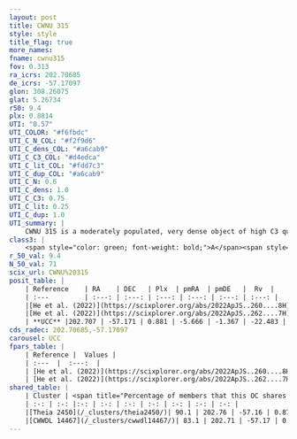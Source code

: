 ```yaml
---
layout: post
title: CWNU 315
style: style
title_flag: true
more_names: 
fname: cwnu315
fov: 0.313
ra_icrs: 202.70685
de_icrs: -57.17097
glon: 308.26075
glat: 5.26734
r50: 9.4
plx: 0.8814
UTI: "0.57"
UTI_COLOR: "#f6fbdc"
UTI_C_N_COL: "#f2f9d6"
UTI_C_dens_COL: "#a6cab9"
UTI_C_C3_COL: "#d4edca"
UTI_C_lit_COL: "#fdd7c3"
UTI_C_dup_COL: "#a6cab9"
UTI_C_N: 0.6
UTI_C_dens: 1.0
UTI_C_C3: 0.75
UTI_C_lit: 0.25
UTI_C_dup: 1.0
UTI_summary: |
    CWNU 315 is a moderately populated, very dense object of high C3 quality. It was recently reported in the literature. This object shares a large percentage of members with 2 later reported entries.
class3: |
    <span style="color: green; font-weight: bold;">A</span><span style="color: #FFC300; font-weight: bold;">B</span>
r_50_val: 9.4
N_50_val: 71
scix_url: CWNU%20315
posit_table: |
    | Reference    | RA    | DEC   | Plx  | pmRA  | pmDE   |  Rv  |
    | :---         | :---: | :---: | :---: | :---: | :---: | :---: |
    |[He et al. (2022)](https://scixplorer.org/abs/2022ApJS..260....8H) | 202.716 | -57.2 | 0.88 | -5.66 | -1.37 | -- |
    |[He et al. (2022)](https://scixplorer.org/abs/2022ApJS..262....7H) | 202.803 | -57.215 | 0.878 | -5.687 | -1.375 | -- |
    | **UCC** |202.707 | -57.171 | 0.881 | -5.666 | -1.367 | -22.483 | 
cds_radec: 202.70685,-57.17097
carousel: UCC
fpars_table: |
    | Reference |  Values |
    | :---  |  :---:  |
    | [He et al. (2022)](https://scixplorer.org/abs/2022ApJS..260....8H) | `AG=0.7, m-M=9.95, logAge=7.5, Z=0.022` |
    | [He et al. (2022)](https://scixplorer.org/abs/2022ApJS..262....7H) | `A0=1.0, logAge=7.0` |
shared_table: |
    | Cluster | <span title="Percentage of members that this OC shares with the ones listed">%</span>   | RA   | DEC   | Plx   | pmRA  | pmDE  | Rv | UTI |
    | :-: | :-: |:-: | :-: | :-: | :-: | :-: | :-: | :-: |
    |[Theia 2450](/_clusters/theia2450/)| 90.1 | 202.76 | -57.16 | 0.87 | -5.66 | -1.38 | -24.9 |0.08 |
    |[CWWDL 14467](/_clusters/cwwdl14467/)| 83.1 | 202.71 | -57.17 | 0.88 | -5.66 | -1.37 | -29.46 |0.0 |
---
```

